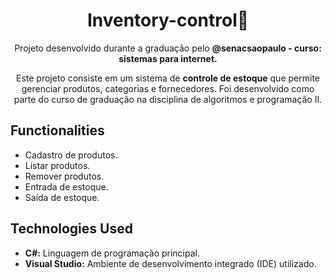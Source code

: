 <h1 align="center">Inventory-control📝</h1>

<p align="center">Projeto desenvolvido durante a graduação pelo <b>@senacsaopaulo - curso: sistemas para internet.</b></p>
<p align="center">Este projeto consiste em um sistema de <strong>controle de estoque</strong> que permite gerenciar produtos, categorias e fornecedores. Foi desenvolvido como parte do curso de graduação na disciplina de algoritmos e programação II. </p>

## Functionalities

- Cadastro de produtos.
- Listar produtos.
- Remover produtos.
- Entrada de estoque.
- Saída de estoque.

## Technologies Used
- <strong>C#:</strong> Linguagem de programação principal.
- <strong>Visual Studio:</strong> Ambiente de desenvolvimento integrado (IDE) utilizado.

